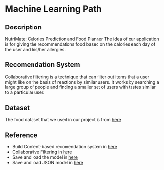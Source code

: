 # Machine Learning Path

## Description
NutriMate: Calories Prediction and Food Planner
The idea of our application is for giving the recommendations food based on the calories each day of the user and his/her allergies.

## Recomendation System
Collaborative filtering is a technique that can filter out items that a user might like on the basis of reactions by similar users. It works by searching a large group of people and finding a smaller set of users with tastes similar to a particular user.

## Dataset
The food dataset that we used in our project is from [here](https://github.com/NuSa-Nutrition-Scan/Food-Recommendation/tree/main/dataset)

## Reference
* Build Content-based recomendation system in [here](https://www.kdnuggets.com/2020/07/building-content-based-book-recommendation-engine.html)
* Collaborative Filtering in [here](https://gilberttanner.com/blog/building-a-book-recommendation-system-usingkeras)
* Save and load the model in [here](https://www.tensorflow.org/tutorials/keras/save_and_load)
* Save and load JSON model in [here](https://www.tensorflow.org/js/guide/save_load)
